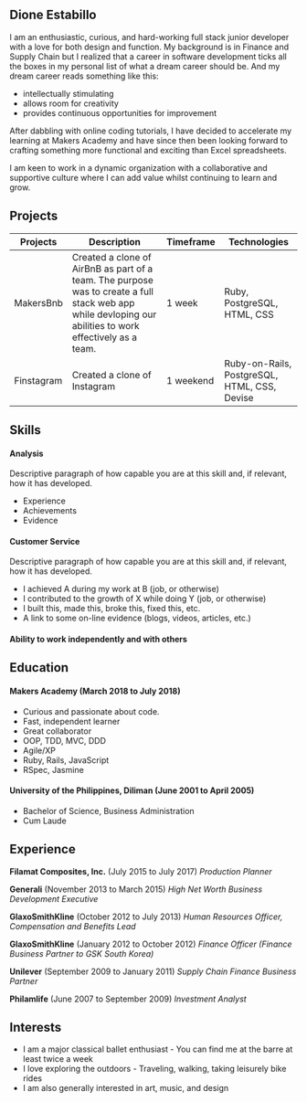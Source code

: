## Dione Estabillo

I am an enthusiastic, curious, and hard-working full stack junior developer with a love for both design and function.
My background is in Finance and Supply Chain but I realized that a career in software development ticks all the boxes in my personal list of what a dream career should be. And my dream career reads something like this:

- intellectually stimulating
- allows room for creativity
- provides continuous opportunities for improvement


After dabbling with online coding tutorials, I have decided to accelerate my learning at Makers Academy and have since then been looking forward to crafting something more functional and exciting than Excel spreadsheets.

I am keen to work in a dynamic organization with a collaborative and supportive culture where I can add value whilst continuing to learn and grow.

## Projects
| Projects | Description | Timeframe | Technologies |
| -------- | ----------- | --------- | ------------ |
| MakersBnb |Created a clone of AirBnB as part of a team. The purpose was to create a full stack web app while devloping our abilities to work effectively as a team. | 1 week | Ruby, PostgreSQL, HTML, CSS|
| Finstagram | Created a clone of Instagram | 1 weekend | Ruby-on-Rails, PostgreSQL, HTML, CSS, Devise |

## Skills

#### Analysis

Descriptive paragraph of how capable you are at this skill and, if relevant, how it has developed.

- Experience
- Achievements
- Evidence

#### Customer Service

Descriptive paragraph of how capable you are at this skill and, if relevant, how it has developed.

- I achieved A during my work at B (job, or otherwise)
- I contributed to the growth of X while doing Y (job, or otherwise)
- I built this, made this, broke this, fixed this, etc.
- A link to some on-line evidence (blogs, videos, articles, etc.)

#### Ability to work independently and with others


## Education

#### Makers Academy (March 2018 to July 2018)

- Curious and passionate about code.
- Fast, independent learner
- Great collaborator
- OOP, TDD, MVC, DDD
- Agile/XP
- Ruby, Rails, JavaScript
- RSpec, Jasmine

#### University of the Philippines, Diliman (June 2001 to April 2005)

- Bachelor of Science, Business Administration
- Cum Laude

## Experience

**Filamat Composites, Inc.** (July 2015 to July 2017)
*Production Planner*

**Generali** (November 2013 to March 2015)
*High Net Worth Business Development Executive*

**GlaxoSmithKline** (October 2012 to July 2013)
*Human Resources Officer, Compensation and Benefits Lead*

**GlaxoSmithKline** (January 2012 to October 2012)
*Finance Officer (Finance Business Partner to GSK South Korea)*

**Unilever** (September 2009 to January 2011)
*Supply Chain Finance Business Partner*

**Philamlife** (June 2007 to September 2009)
*Investment Analyst*

## Interests
- I am a major classical ballet enthusiast - You can find me at the barre at least twice a week
- I love exploring the outdoors - Traveling, walking, taking leisurely bike rides
- I am also generally interested in art, music, and design
